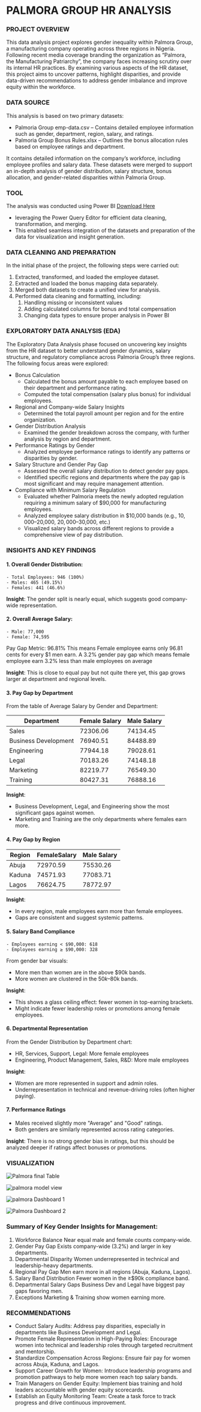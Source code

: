 # PALMORA GROUP HR ANALYSIS 

### PROJECT OVERVIEW

This data analysis project explores gender inequality within Palmora Group, a manufacturing company operating across three regions in Nigeria. Following recent media coverage branding the organization as “Palmora, the Manufacturing Patriarchy”, the company faces increasing scrutiny over its internal HR practices. By examining various aspects of the HR dataset, this project aims to uncover patterns, highlight disparities, and provide data-driven recommendations to address gender imbalance and improve equity within the workforce.

### DATA SOURCE

This analysis is based on two primary datasets:
- Palmoria Group emp-data.csv – Contains detailed employee information such as gender, department, region, salary, and ratings.
- Palmoria Group Bonus Rules.xlsx – Outlines the bonus allocation rules based on employee ratings and department.

It contains detailed information on the company’s workforce, including employee profiles and salary data. These datasets were merged to support an in-depth analysis of gender distribution, salary structure, bonus allocation, and gender-related disparities within Palmoria Group.

### TOOL
The analysis was conducted using Power BI [Download Here](https://www.microsoft.com/en-us/download/details.aspx?id=58494)
  - leveraging the Power Query Editor for efficient data cleaning, transformation, and merging.
  - This enabled seamless integration of the datasets and preparation of the data for visualization and insight generation.

### DATA CLEANING AND PREPARATION

In the initial phase of the project, the following steps were carried out:
1. Extracted, transformed, and loaded the employee dataset.
2. Extracted and loaded the bonus mapping data separately.
3. Merged both datasets to create a unified view for analysis.
4. Performed data cleaning and formatting, including:
    1. Handling missing or inconsistent values
    2. Adding calculated columns for bonus and total compensation
    3. Changing data types to ensure proper analysis in Power BI

### EXPLORATORY DATA ANALYSIS (EDA)

The Exploratory Data Analysis phase focused on uncovering key insights from the HR dataset to better understand gender dynamics, salary structure, and regulatory compliance across Palmoria Group’s three regions. The following focus areas were explored:
- Bonus Calculation
    - Calculated the bonus amount payable to each employee based on their department and performance rating.
    - Computed the total compensation (salary plus bonus) for individual employees.
- Regional and Company-wide Salary Insights
    - Determined the total payroll amount per region and for the entire organization.
- Gender Distribution Analysis
    - Examined the gender breakdown across the company, with further analysis by region and department.
- Performance Ratings by Gender
    - Analyzed employee performance ratings to identify any patterns or disparities by gender.
- Salary Structure and Gender Pay Gap
    - Assessed the overall salary distribution to detect gender pay gaps.
    - Identified specific regions and departments where the pay gap is most significant and may require management attention.
- Compliance with Minimum Salary Regulation
    - Evaluated whether Palmoria meets the newly adopted regulation requiring a minimum salary of $90,000 for manufacturing employees.
    - Analyzed employee salary distribution in $10,000 bands (e.g., $10,000–$20,000, $20,000–$30,000, etc.)
    - Visualized salary bands across different regions to provide a comprehensive view of pay distribution.
 
### INSIGHTS AND KEY FINDINGS

#### 1. Overall Gender Distribution:
    - Total Employees: 946 (100%)
    - Males: 465 (49.15%)
    - Females: 441 (46.6%) 

**Insight**: The gender split is nearly equal, which suggests good company-wide representation.

#### 2. Overall Average Salary:
    - Male: 77,000
    - Female: 74,595

Pay Gap Metric: 96.81%
This means Female employee earns only 96.81 cents for every $1 men earn. A 3.2% gender pay gap which means female employee earn 3.2% less than male employees on average 

**Insight**: This is close to equal pay but not quite there yet, this gap grows larger at department and regional levels.

#### 3. Pay Gap by Department

From the table of Average Salary by Gender and Department:

|Department|Female Salary|Male Salary|
|----------|-------------|-----------|
|Sales|72306.06|74134.45|
|Business Development|76940.51|84488.89|
|Engineering|77944.18|79028.61|
|Legal|70183.26|74148.18|
|Marketing|82219.77|76549.30|
|Training|80427.31|76888.16|

**Insight**:
- Business Development, Legal, and Engineering show the most significant gaps against women.
- Marketing and Training are the only departments where females earn more.

#### 4. Pay Gap by Region

|Region|FemaleSalary|Male Salary|
|------|------------|-----------|
|Abuja|72970.59|75530.26|
|Kaduna|74571.93|77083.71|
|Lagos|76624.75|78772.97|

**Insight**:
- In every region, male employees earn more than female employees.
- Gaps are consistent and suggest systemic patterns.

#### 5. Salary Band Compliance
    - Employees earning < $90,000: 618
    - Employees earning ≥ $90,000: 328

From gender bar visuals:
- More men than women are in the above $90k bands.
- More women are clustered in the $50k–$80k bands.

**Insight**:
- This shows a glass ceiling effect: fewer women in top-earning brackets.
- Might indicate fewer leadership roles or promotions among female employees.

#### 6. Departmental Representation

From the Gender Distribution by Department chart:
- HR, Services, Support, Legal: More female employees
- Engineering, Product Management, Sales, R&D: More male employees

**Insight**:
- Women are more represented in support and admin roles.
- Underrepresentation in technical and revenue-driving roles (often higher paying).

#### 7. Performance Ratings
- Males received slightly more "Average" and "Good" ratings.
- Both genders are similarly represented across rating categories.

**Insight**: There is no strong gender bias in ratings, but this should be analyzed deeper if ratings affect bonuses or promotions.

### VISUALIZATION

![Palmora final Table](https://github.com/user-attachments/assets/02ea7c82-c7ed-4713-8f9b-55470cf5c48e)


![palmora model view](https://github.com/user-attachments/assets/547439cd-ab4d-44b3-96c5-4cd1bd140e2d)


![palmora Dashboard 1](https://github.com/user-attachments/assets/09bcbd3d-8640-4d1b-811b-cead116218aa)


![Palmora Dashboard 2](https://github.com/user-attachments/assets/f3d9ab60-547d-4a29-95b6-d3af47f35e5b)


### Summary of Key Gender Insights for Management:
1. Workforce Balance	Near equal male and female counts company-wide.
2. Gender Pay Gap	Exists company-wide (3.2%) and larger in key departments.
3. Departmental Disparity	Women underrepresented in technical and leadership-heavy departments.
4. Regional Pay Gap	Men earn more in all regions (Abuja, Kaduna, Lagos).
5. Salary Band Distribution	Fewer women in the ≥$90k compliance band.
6. Departmental Salary Gaps	Business Dev and Legal have biggest pay gaps favoring men.
7. Exceptions	Marketing & Training show women earning more.

### RECOMMENDATIONS
- Conduct Salary Audits: Address pay disparities, especially in departments like Business Development and Legal.
- Promote Female Representation in High-Paying Roles: Encourage women into technical and leadership roles through targeted recruitment and mentorship.
- Standardize Compensation Across Regions: Ensure fair pay for women across Abuja, Kaduna, and Lagos.
- Support Career Growth for Women: Introduce leadership programs and promotion pathways to help more women reach top salary bands.
- Train Managers on Gender Equity: Implement bias training and hold leaders accountable with gender equity scorecards.
- Establish an Equity Monitoring Team: Create a task force to track progress and drive continuous improvement.











